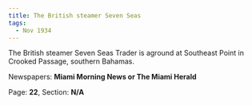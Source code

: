 ```yaml
---  
title: The British steamer Seven Seas  
tags:  
  - Nov 1934  
---  
```

  
The British steamer Seven Seas Trader is aground at Southeast Point in Crooked Passage, southern Bahamas.  
  
Newspapers: **Miami Morning News or The Miami Herald**  
  
Page: **22**, Section: **N/A** 
